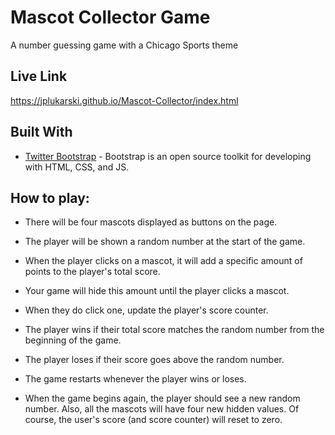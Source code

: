 # Mascot Collector Game
A number guessing game with a Chicago Sports theme

## Live Link
https://jplukarski.github.io/Mascot-Collector/index.html

## Built With

* [Twitter Bootstrap](https://getbootstrap.com/) - Bootstrap is an open source toolkit for developing with HTML, CSS, and JS.

## How to play:

* There will be four mascots displayed as buttons on the page.

* The player will be shown a random number at the start of the game.

* When the player clicks on a mascot, it will add a specific amount of points to the player's total score. 

* Your game will hide this amount until the player clicks a mascot.
* When they do click one, update the player's score counter.

* The player wins if their total score matches the random number from the beginning of the game.

* The player loses if their score goes above the random number.

* The game restarts whenever the player wins or loses.

* When the game begins again, the player should see a new random number. Also, all the mascots will have four new hidden values. Of course, the user's score (and score counter) will reset to zero.